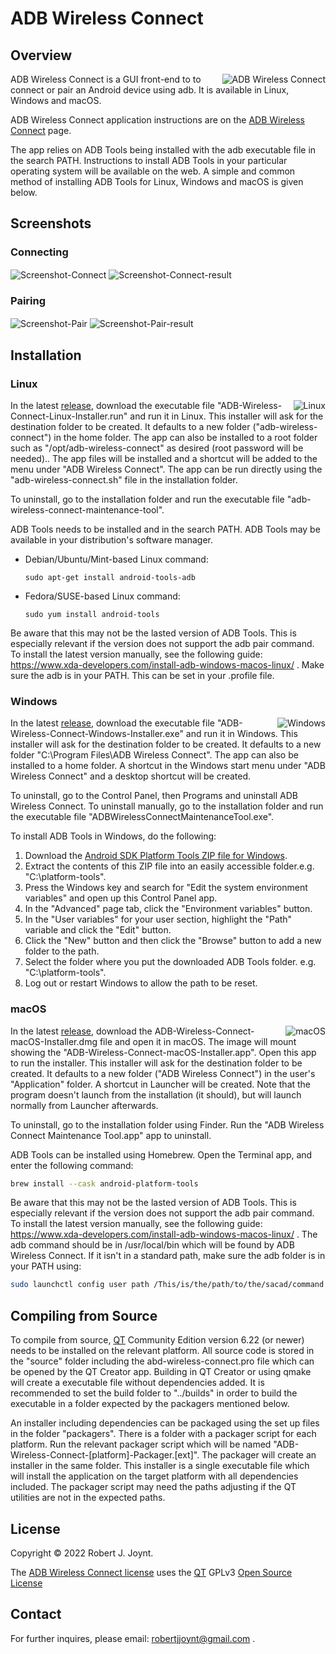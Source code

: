 # ADB Wireless Connect

## Overview

<img align="right" src="./images/ADB Wireless Connect.png" alt="ADB Wireless Connect" style="zoom:100%;" />ADB Wireless Connect is a GUI front-end to to connect or pair an Android device using adb. It is available in Linux, Windows and macOS. 

ADB Wireless Connect application instructions are on the <a href="https://github.com/Jalopy-Tech/ADB-Wireless-Connect/blob/main/ADB-Wireless-Connect.md">ADB Wireless Connect</a> page.

The app relies on ADB Tools being installed with the adb executable file in the search PATH. Instructions to install ADB Tools in your particular operating system will be available on the web. A simple and common method of installing ADB Tools for Linux, Windows and macOS is given below.

## Screenshots

### Connecting
<img align="center"  src="./images/Screenshot-Connect.png" alt="Screenshot-Connect"  />

<img align="center"  src="./images/Screenshot-Connect-result.png" alt="Screenshot-Connect-result"  />

### Pairing
<img align="center"  src="./images/Screenshot-Pair.png" alt="Screenshot-Pair"  />

<img align="center"  src="./images/Screenshot-Pair-result.png" alt="Screenshot-Pair-result"  />

## Installation

### Linux

<img align="right" src="./images/Linux.png" alt="Linux"  />In the latest <a href="https://github.com/Jalopy-Tech/ADB-Wireless-Connect/releases">release</a>, download the executable file "ADB-Wireless-Connect-Linux-Installer.run" and run it in Linux. This installer will ask for the destination folder to be created. It defaults to a new folder ("adb-wireless-connect") in the home folder. The app can also be installed to a root folder such as "/opt/adb-wireless-connect" as desired (root password will be needed).. The app files will be installed and a shortcut will be added to the menu under "ADB Wireless Connect". The app can be run directly using the "adb-wireless-connect.sh" file in the installation folder.

To uninstall, go to the installation folder and run the executable file "adb-wireless-connect-maintenance-tool".

ADB Tools needs to be installed and in the search PATH. ADB Tools may be available in your distribution's software manager.

- Debian/Ubuntu/Mint-based Linux command:

  ```
  sudo apt-get install android-tools-adb
  ```

- Fedora/SUSE-based Linux command:

  ```
  sudo yum install android-tools
  ```

Be aware that this may not be the lasted version of ADB Tools. This is especially relevant if the version does not support the adb pair command. To install the latest version manually, see the following guide: https://www.xda-developers.com/install-adb-windows-macos-linux/ . Make sure the adb is in your PATH. This can be set in your .profile file.

###  Windows

<img align="right"  src="./images/Windows.png" alt="Windows"  /> In the latest <a href="https://github.com/Jalopy-Tech/ADB-Wireless-Connect/releases">release</a>, download the executable file "ADB-Wireless-Connect-Windows-Installer.exe" and run it in Windows. This installer will ask for the destination folder to be created. It defaults to a new folder "C:\Program Files\ADB Wireless Connect". The app can also be installed to a home folder. A shortcut in the Windows start menu under "ADB Wireless Connect" and a desktop shortcut will be created.

To uninstall, go to the Control Panel, then Programs and uninstall ADB Wireless Connect. To uninstall manually, go to the installation folder and run the executable file "ADBWirelessConnectMaintenanceTool.exe".

To install ADB Tools in Windows, do the following:

1. Download the [Android SDK Platform Tools ZIP file for Windows](https://dl.google.com/android/repository/platform-tools-latest-windows.zip).
2. Extract the contents of this ZIP file into an easily accessible folder.e.g. "C:\platform-tools".
3. Press the Windows key and search for "Edit the system environment variables" and open up this Control Panel app.
4. In the "Advanced" page tab, click the "Environment variables" button.
5. In the "User variables" for your user section, highlight the "Path" variable and click the "Edit" button.
6. Click the "New" button and then click the "Browse" button to add a new folder to the path.
7. Select the folder where you put the downloaded ADB Tools folder. e.g. "C:\platform-tools".
8. Log out or restart Windows to allow the path to be reset.

### macOS

<img align="right" src="./images/macOS.png" alt="macOS"  />In the latest <a href="https://github.com/Jalopy-Tech/ADB-Wireless-Connect/releases">release</a>, download the ADB-Wireless-Connect-macOS-Installer.dmg file and open it in macOS. The image will mount showing the "ADB-Wireless-Connect-macOS-Installer.app". Open this app to run the installer. This installer will ask for the destination folder to be created. It defaults to a new folder ("ADB Wireless Connect") in the user's "Application" folder. A shortcut in Launcher will be created. Note that the program doesn't launch from the installation (it should), but will launch normally from Launcher afterwards.

To uninstall, go to the installation folder using Finder. Run the "ADB Wireless Connect Maintenance Tool.app" app to uninstall.

ADB Tools can be installed using  Homebrew. Open the Terminal app, and enter the following command:

```bash
brew install --cask android-platform-tools
```

Be aware that this may not be the lasted version of ADB Tools. This is especially relevant if the version does not support the adb pair command. To install the latest version manually, see the following guide: https://www.xda-developers.com/install-adb-windows-macos-linux/ . The adb command should be in /usr/local/bin which will be found by ADB Wireless Connect. If it isn't in a standard path, make sure the adb folder is in your PATH using:

```bash
sudo launchctl config user path /This/is/the/path/to/the/sacad/command
```

## Compiling from Source

To compile from source, <a href="https://www.qt.io/">QT</a> Community Edition version 6.22 (or newer) needs to be installed on the relevant platform. All source code is stored in the "source" folder including the abd-wireless-connect.pro file which can be opened by the QT Creator app. Building in QT Creator or using qmake will create a executable file without dependencies added. It is recommended to set the build folder to "../builds" in order to build the executable in a folder expected by the packagers mentioned below.

An installer including dependencies can be packaged using the set up files in the folder "packagers". There is a folder with a packager script for each platform. Run the relevant packager script which will be named "ADB-Wireless-Connect-[platform]-Packager.[ext]". The packager will create an installer in the same folder. This installer is a single executable file which will install the application on the target platform with all dependencies included. The packager script may need the paths adjusting if the QT utilities are not in the expected paths.

## License

Copyright &copy; 2022 Robert J. Joynt.

The <a href="https://github.com/Jalopy-Tech/ADB-Wireless-Connect/blob/master/LICENSE.md">ADB Wireless Connect license</a> uses the <a href="https://www.qt.io/">QT</a> GPLv3 <a href="https://doc.qt.io/qt-5/gpl.html">Open Source License</a>

## Contact

For further inquires, please email: robertjjoynt@gmail.com .











